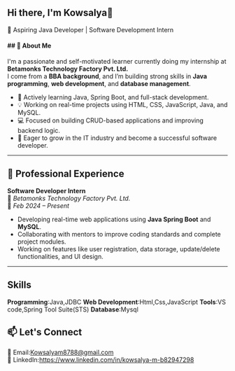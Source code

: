 ## Hi there, I'm Kowsalya👋

🎯 Aspiring Java Developer | Software Development Intern

#### ## 🌟 About Me

I'm a passionate and self-motivated learner currently doing my internship at **Betamonks Technology Factory Pvt. Ltd.**  
I come from a **BBA background**, and I’m building strong skills in **Java programming**, **web development**, and **database management**.

- 🌱 Actively learning Java, Spring Boot, and full-stack development.
- 💡 Working on real-time projects using HTML, CSS, JavaScript, Java, and MySQL.
- 💻 Focused on building CRUD-based applications and improving backend logic.
- 🚀 Eager to grow in the IT industry and become a successful software developer.

---
## 💼 Professional Experience
**Software Developer Intern**  
📍 *Betamonks Technology Factory Pvt. Ltd.*  
📆 *Feb 2024 – Present*  
- Developing real-time web applications using **Java Spring Boot** and **MySQL**.
- Collaborating with mentors to improve coding standards and complete project modules.
- Working on features like user registration, data storage, update/delete functionalities, and UI design.
---
## Skills 
**Programming**:Java,JDBC
**Web Development**:Html,Css,JavaScript
**Tools**:VS code,Spring Tool Suite(STS)
**Database**:Mysql 

## 📫 Let's Connect
📧 Email:Kowsalyam8788@gmail.com  
🔗 LinkedIn:https://www.linkedin.com/in/kowsalya-m-b82947298


